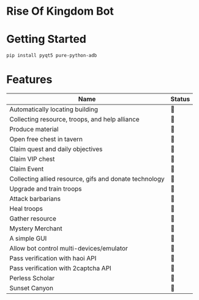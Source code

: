# Rise Of Kingdom Bot

# Getting Started

```
pip install pyqt5 pure-python-adb
```

# Features

| Name                                                      | Status          |
| ------------------------------------------------------    | --------------- |
| Automatically locating building                           | :black_square_button: |
| Collecting resource, troops, and help alliance            | :black_square_button: |
| Produce material                                          | :black_square_button: |
| Open free chest in tavern                                 | :black_square_button: |
| Claim quest and daily objectives                          | :black_square_button: |
| Claim VIP chest                                           | :black_square_button: |
| Claim Event                                               | :black_square_button: |
| Collecting allied resource, gifs and donate technology    | :black_square_button: |
| Upgrade and train troops                                  | :black_square_button: |
| Attack barbarians                                         | :black_square_button: |
| Heal troops                                               | :black_square_button: |
| Gather resource                                           | :black_square_button: |
| Mystery Merchant                                          | :black_square_button: |
| A simple GUI                                              | :black_square_button: |
| Allow bot control multi-devices/emulator                  | :black_square_button: |
| Pass verification with haoi API                           | :black_square_button: |
| Pass verification with 2captcha API                       | :black_square_button: |
| Perless Scholar                                           | :black_square_button: |
| Sunset Canyon                                             | :black_square_button: |